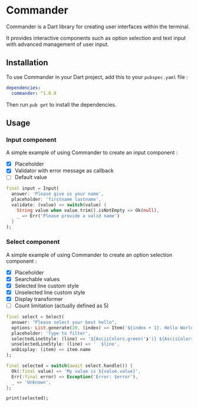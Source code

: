 # Commander

Commander is a Dart library for creating user interfaces within the terminal.

It provides interactive components such as option selection and text input with advanced management of
user input.

## Installation

To use Commander in your Dart project, add this to your `pubspec.yaml` file :
```yaml
dependencies:
  commander: ^1.0.0
```

Then run `pub get` to install the dependencies.

## Usage

### Input component

A simple example of using Commander to create an input component :

- [x] Placeholder
- [x] Validator with error message as callback
- [ ] Default value

```dart
final input = Input(
  answer: 'Please give us your name',
  placeholder: 'firstname lastname',
  validate: (value) => switch(value) {
    String value when value.trim().isNotEmpty => Ok(null),
    _ => Err('Please provide a valid name')
  }
);
```

### Select component
A simple example of using Commander to create an option selection component :

- [x] Placeholder
- [x] Searchable values
- [x] Selected line custom style
- [x] Unselected line custom style
- [x] Display transformer
- [ ] Count limitation (actually defined as 5)

```dart
final select = Select(
  answer: "Please select your best hello",
  options: List.generate(20, (index) => Item('${index + 1}. Hello World', index + 1)),
  placeholder: 'Type to filter',
  selectedLineStyle: (line) => '${AsciiColors.green('❯')} ${AsciiColors.lightCyan(line)}',
  unselectedLineStyle: (line) => '  $line',
  onDisplay: (item) => item.name
);

final selected = switch(await select.handle()) {
  Ok(:final value) => 'My value is ${value.value}',
  Err(:final error) => Exception('Error: $error'),
  _ => 'Unknown',
};

print(selected);
```
